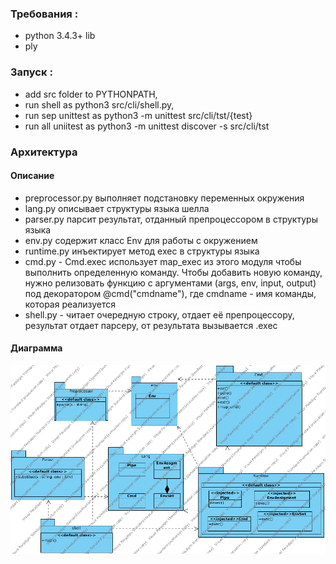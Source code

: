 ### Требования : 
 
 - python 3.4.3+ lib
 - ply
 
### Запуск : 
 - add src folder to PYTHONPATH, 
 - run shell as python3 src/cli/shell.py, 
 - run sep unittest as python3 -m unittest src/cli/tst/{test}
 - run all uniitest as python3 -m unittest discover -s src/cli/tst
 
### Архитектура

#### Описание

 - preprocessor.py выполняет подстановку переменных окружения
 - lang.py описывает структуры языка шелла
 - parser.py парсит результат, отданный препроцессором в структуры языка
 - env.py содержит класс Env для работы с окружением
 - runtime.py инъектирует метод exec в структуры языка
 - cmd.py - Сmd.exec использует map_exec из этого модуля чтобы выполнить определенную команду.
   Чтобы добавить новую команду, нужно релизовать функцию с аргументами (args, env, input, output) под
   декоратором @cmd("cmdname"), где cmdname - имя команды, которая реализуется
 - shell.py - читает очередную строку, отдает её препроцессору, результат отдает парсеру, от результата вызывается .exec  

#### Диаграмма
![UML](/diag.png)

 